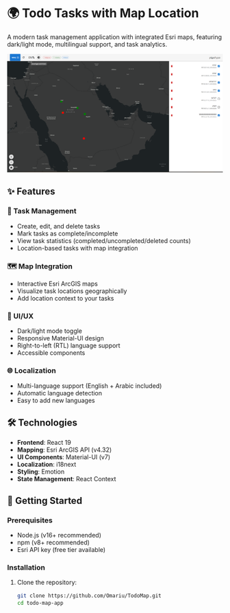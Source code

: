 # 🌍 Todo Tasks with Map Location

A modern task management application with integrated Esri maps, featuring dark/light mode, multilingual support, and task analytics.

![alt text](image.png)
## ✨ Features

### 📝 Task Management
- Create, edit, and delete tasks
- Mark tasks as complete/incomplete
- View task statistics (completed/uncompleted/deleted counts)
- Location-based tasks with map integration

### 🗺️ Map Integration
- Interactive Esri ArcGIS maps
- Visualize task locations geographically
- Add location context to your tasks

### 🎨 UI/UX
- Dark/light mode toggle
- Responsive Material-UI design
- Right-to-left (RTL) language support
- Accessible components

### 🌐 Localization
- Multi-language support (English + Arabic included)
- Automatic language detection
- Easy to add new languages

## 🛠️ Technologies

- **Frontend**: React 19
- **Mapping**: Esri ArcGIS API (v4.32)
- **UI Components**: Material-UI (v7)
- **Localization**: i18next
- **Styling**: Emotion
- **State Management**: React Context

## 🚀 Getting Started

### Prerequisites
- Node.js (v16+ recommended)
- npm (v8+ recommended)
- Esri API key (free tier available)

### Installation
1. Clone the repository:
   ```bash
   git clone https://github.com/Omariu/TodoMap.git
   cd todo-map-app
